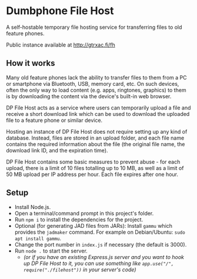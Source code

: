 # Dumbphone File Host
A self-hostable temporary file hosting service for transferring files to old feature phones.

Public instance available at http://gtrxac.fi/fh

## How it works
Many old feature phones lack the ability to transfer files to them from a PC or smartphone via Bluetooth, USB, memory card, etc. On such devices, often the only way to load content (e.g. apps, ringtones, graphics) to them is by downloading the content via the device's built-in web browser.

DP File Host acts as a service where users can temporarily upload a file and receive a short download link which can be used to download the uploaded file to a feature phone or similar device.

Hosting an instance of DP File Host does not require setting up any kind of database. Instead, files are stored in an upload folder, and each file name contains the required information about the file (the original file name, the download link ID, and the expiration time).

DP File Host contains some basic measures to prevent abuse - for each upload, there is a limit of 10 files totalling up to 10 MB, as well as a limit of 50 MB upload per IP address per hour. Each file expires after one hour.

## Setup
* Install Node.js.
* Open a terminal/command prompt in this project's folder.
* Run `npm i` to install the dependencies for the project.
* Optional (for generating JAD files from JARs): Install `gammu` which provides the `jadmaker` command. For example on Debian/Ubuntu: `sudo apt install gammu`.
* Change the port number in `index.js` if necessary (the default is 3000).
* Run `node .` to start the server.
  * *(or if you have an existing Express.js server and you want to hook up DP File Host to it, you can use something like `app.use("/", require("./filehost"))` in your server's code)*